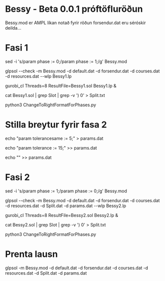 # Bessy - Beta 0.0.1 próftöfluröðun

Bessy.mod er AMPL líkan notað fyrir röðun
forsendur.dat eru séróskir deilda...


# Fasi 1

sed -i 's/param phase := 0;/param phase := 1;/g' Bessy.mod

glpsol --check -m Bessy.mod -d default.dat -d forsendur.dat -d courses.dat -d resources.dat --wlp Bessy1.lp

gurobi_cl Threads=8 ResultFile=Bessy1.sol Bessy1.lp &

cat Bessy1.sol | grep Slot | grep -v ') 0' > Split.txt

python3 ChangeToRightFormatForPhases.py

# Stilla breytur fyrir fasa 2
echo "param tolerancesame := 5;" > params.dat

echo "param tolerance := 15;" >> params.dat

echo "" >> params.dat

# Fasi 2
sed -i 's/param phase := 1;/param phase := 0;/g' Bessy.mod

glpsol --check -m Bessy.mod -d default.dat -d forsendur.dat -d courses.dat -d resources.dat -d Split.dat -d params.dat --wlp Bessy2.lp

gurobi_cl Threads=8 ResultFile=Bessy2.sol Bessy2.lp &

cat Bessy2.sol | grep Slot | grep -v ') 0' > Split.txt

python3 ChangeToRightFormatForPhases.py

# Prenta lausn

glpsol -m Bessy.mod -d default.dat -d forsendur.dat -d courses.dat -d resources.dat -d Split.dat -d params.dat



